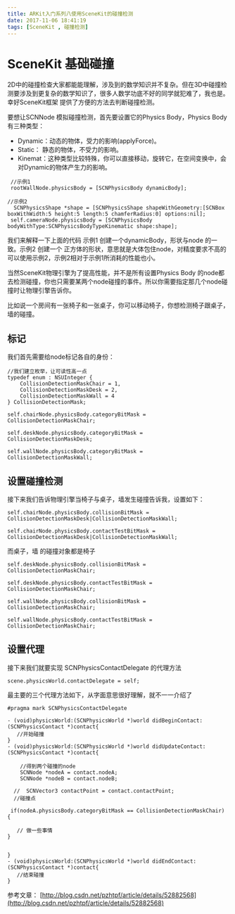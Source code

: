 ```yaml
---
title: ARKit入门系列八使用SceneKit的碰撞检测
date: 2017-11-06 18:41:19
tags: [SceneKit , 碰撞检测]
---
```


# SceneKit 基础碰撞

2D中的碰撞检查大家都能能理解，涉及到的数学知识并不复杂。但在3D中碰撞检测要涉及到更复杂的数学知识了，很多人数学功底不好的同学就犯难了，我也是。幸好SceneKit框架 提供了方便的方法去判断碰撞检测。

要想让SCNNode 模拟碰撞检测，首先要设置它的Physics Body，Physics Body有三种类型： 

 * Dynamic：动态的物体，受力的影响(applyForce)。 
 * Static： 静态的物体，不受力的影响。 
 * Kinemat：这种类型比较特殊，你可以直接移动，旋转它，在空间变换中，会对Dynamic的物体产生力的影响。

```
 //示例1
 rootWallNode.physicsBody = [SCNPhysicsBody dynamicBody];
```

<!-- more -->

```
//示例2
  SCNPhysicsShape *shape = [SCNPhysicsShape shapeWithGeometry:[SCNBox boxWithWidth:5 height:5 length:5 chamferRadius:0] options:nil];
 self.cameraNode.physicsBody = [SCNPhysicsBody bodyWithType:SCNPhysicsBodyTypeKinematic shape:shape];
 ```

我们来解释一下上面的代码 示例1 创建一个dynamicBody，形状与node 的一致。示例2 创建一个 正方体的形状，意思就是大体包住node，对精度要求不高的可以使用示例2，示例2相对于示例1所消耗的性能也小。

当然SceneKit物理引擎为了提高性能，并不是所有设置Physics Body 的node都去检测碰撞，你也只需要某两个node碰撞的事件。所以你需要指定那几个node碰撞时让物理引擎告诉你。

比如说一个房间有一张椅子和一张桌子，你可以移动椅子，你想检测椅子跟桌子，墙的碰撞。 

## 标记

 我们首先需要给node标记各自的身份：

```
//我们建立枚举，让可读性高一点
typedef enum : NSUInteger {
    CollisionDetectionMaskChair = 1,
    CollisionDetectionMaskDesk = 2,
    CollisionDetectionMaskWall = 4
} CollisionDetectionMask;

self.chairNode.physicsBody.categoryBitMask = CollisionDetectionMaskChair;

self.deskNode.physicsBody.categoryBitMask = CollisionDetectionMaskDesk;

self.wallNode.physicsBody.categoryBitMask = CollisionDetectionMaskWall;
```

## 设置碰撞检测

接下来我们告诉物理引擎当椅子与桌子，墙发生碰撞告诉我，设置如下：

```
self.chairNode.physicsBody.collisionBitMask = CollisionDetectionMaskDesk|CollisionDetectionMaskWall;

self.chairNode.physicsBody.contactTestBitMask = CollisionDetectionMaskDesk|CollisionDetectionMaskWall;
```

而桌子，墙 的碰撞对象都是椅子

```
self.deskNode.physicsBody.collisionBitMask = CollisionDetectionMaskChair;

self.deskNode.physicsBody.contactTestBitMask = CollisionDetectionMaskChair;

self.wallNode.physicsBody.collisionBitMask = CollisionDetectionMaskChair;

self.wallNode.physicsBody.contactTestBitMask = CollisionDetectionMaskChair;
```

##  设置代理

 接下来我们就要实现 SCNPhysicsContactDelegate 的代理方法

```
scene.physicsWorld.contactDelegate = self;
```

最主要的三个代理方法如下，从字面意思很好理解，就不一一介绍了

```
#pragma mark SCNPhysicsContactDelegate

- (void)physicsWorld:(SCNPhysicsWorld *)world didBeginContact:(SCNPhysicsContact *)contact{
   //开始碰撞
}
- (void)physicsWorld:(SCNPhysicsWorld *)world didUpdateContact:(SCNPhysicsContact *)contact{

    //得到两个碰撞的node
    SCNNode *nodeA = contact.nodeA;
    SCNNode *nodeB = contact.nodeB;

  //  SCNVector3 contactPoint = contact.contactPoint;
  //碰撞点

 if(nodeA.physicsBody.categoryBitMask == CollisionDetectionMaskChair)                      {

   // 做一些事情
}


}
- (void)physicsWorld:(SCNPhysicsWorld *)world didEndContact:(SCNPhysicsContact *)contact{
   //结束碰撞
}
```

参考文章：
[http://blog.csdn.net/pzhtpf/article/details/52882568](http://blog.csdn.net/pzhtpf/article/details/52882568) 